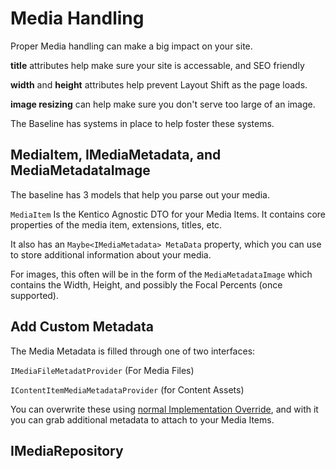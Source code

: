 # Media Handling

Proper Media handling can make a big impact on your site.

**title** attributes help make sure your site is accessable, and SEO friendly

**width** and **height** attributes help prevent Layout Shift as the page loads.

**image resizing** can help make sure you don't serve too large of an image.

The Baseline has systems in place to help foster these systems.

## MediaItem, IMediaMetadata, and MediaMetadataImage

The baseline has 3 models that help you parse out your media.

`MediaItem` Is the Kentico Agnostic DTO for your Media Items.  It contains core properties of the media item, extensions, titles, etc.

It also has an `Maybe<IMediaMetadata> MetaData` property, which you can use to store additional information about your media.

For images, this often will be in the form of the `MediaMetadataImage` which contains the Width, Height, and possibly the Focal Percents (once supported).

## Add Custom Metadata
 The Media Metadata is filled through one of two interfaces:
 
 `IMediaFileMetadatProvider` (For Media Files) 
 
 `IContentItemMediaMetadataProvider` (for Content Assets)

 You can overwrite these using [normal Implementation Override](customization-points.md#Implementation-Override), and with it you can grab additional metadata to attach to your Media Items.

## IMediaRepository